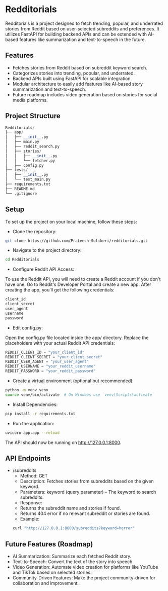 # Redditorials

Redditorials is a project designed to fetch trending, popular, and underrated stories from Reddit based on user-selected subreddits and preferences. It utilizes FastAPI for building backend APIs and can be extended with AI-based features like summarization and text-to-speech in the future.

## Features
- Fetches stories from Reddit based on subreddit keyword search.
- Categorizes stories into trending, popular, and underrated.
- Backend APIs built using FastAPI for scalable integration.
- Modular architecture to easily add features like AI-based story summarization and text-to-speech.
- Future roadmap includes video generation based on stories for social media platforms.
  
## Project Structure
```py
Redditorials/
├── app/
│   ├── __init__.py
│   ├── main.py
│   ├── reddit_search.py
│   ├── stories/
│   │   ├── __init__.py
│   │   └── fetcher.py
│   ├── config.py
├── tests/
│   ├── __init__.py
│   └── test_main.py
├── requirements.txt
├── README.md
└── .gitignore
```

## Setup
To set up the project on your local machine, follow these steps:

- Clone the repository:
```bash
git clone https://github.com/Prateesh-Sulikeri/redditorials.git
```
- Navigate to the project directory:
```bash
cd Redditorials
```
- Configure Reddit API Access:

To use the Reddit API, you will need to create a Reddit account if you don't have one.
Go to Reddit's Developer Portal and create a new app.
After creating the app, you'll get the following credentials:
```py
client_id
client_secret
user_agent
username
password
```
- Edit config.py:

Open the config.py file located inside the app/ directory.
Replace the placeholders with your actual Reddit API credentials:
``` py
REDDIT_CLIENT_ID = "your_client_id"
REDDIT_CLIENT_SECRET = "your_client_secret"
REDDIT_USER_AGENT = "your_user_agent"
REDDIT_USERNAME = "your_reddit_username"
REDDIT_PASSWORD = "your_reddit_password"
```
- Create a virtual environment (optional but recommended):
```bash
python -m venv venv
source venv/bin/activate  # On Windows use `venv\Scripts\activate`
```
- Install Dependencies:
```bash
pip install -r requirements.txt
```
- Run the application:
```bash
uvicorn app:app --reload
```
The API should now be running on http://127.0.0.1:8000.

## API Endpoints
- /subreddits
   * Method: GET
   * Description: Fetches stories from subreddits based on the given keyword.
   * Parameters:
      keyword (query parameter) – The keyword to search subreddits.
   * Response:
   * Returns the subreddit name and stories if found.
   * Returns 404 error if no relevant subreddit or stories are found.
   * Example:
   ```bash
   curl "http://127.0.0.1:8000/subreddits?keyword=horror"
   ```
## Future Features (Roadmap)
- AI Summarization: Summarize each fetched Reddit story.
- Text-to-Speech: Convert the text of the story into speech.
- Video Generation: Automate video creation for platforms like YouTube and TikTok based on selected stories.
- Community-Driven Features: Make the project community-driven for collaboration and improvement.

